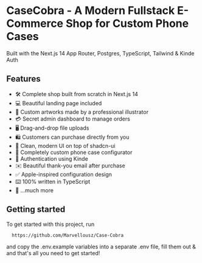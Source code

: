 # CaseCobra - A Modern Fullstack E-Commerce Shop for Custom Phone Cases

Built with the Next.js 14 App Router, Postgres, TypeScript, Tailwind & Kinde Auth

## Features

- 🛠️ Complete shop built from scratch in Next.js 14
- 💻 Beautiful landing page included
- 🎨 Custom artworks made by a professional illustrator
- 💳 Secret admin dashboard to manage orders
- 🖥️ Drag-and-drop file uploads
- 🛍️ Customers can purchase directly from you
- 🌟 Clean, modern UI on top of shadcn-ui
- 🛒 Completely custom phone case configurator
- 🔑 Authentication using Kinde
- ✉️ Beautiful thank-you email after purchase
- ✅ Apple-inspired configuration design
- ⌨️ 100% written in TypeScript
- 🎁 ...much more

## Getting started

To get started with this project, run

```bash
  https://github.com/Marvellousz/Case-Cobra
```

and copy the .env.example variables into a separate .env file, fill them out & and that's all you need to get started!

